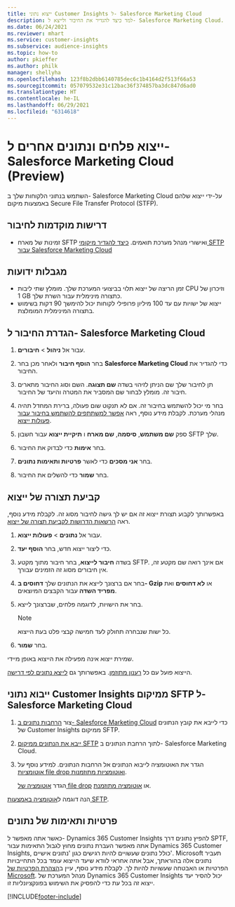 ```yaml
---
title: ייצוא נתוני Customer Insights ל- Salesforce Marketing Cloud
description: למד כיצד להגדיר את החיבור ולייצא ל- Salesforce Marketing Cloud.
ms.date: 06/24/2021
ms.reviewer: mhart
ms.service: customer-insights
ms.subservice: audience-insights
ms.topic: how-to
author: pkieffer
ms.author: philk
manager: shellyha
ms.openlocfilehash: 123f8b2dbb6140785dec6c1b4164d2f513f66a53
ms.sourcegitcommit: 057079532e31c12bac36f374857ba3dc847d6ad0
ms.translationtype: HT
ms.contentlocale: he-IL
ms.lasthandoff: 06/29/2021
ms.locfileid: "6314618"
---
```

# <a name="export-segments-and-other-data-to-salesforce-marketing-cloud-preview"></a>ייצוא פלחים ונתונים אחרים ל- Salesforce Marketing Cloud‏ (Preview)

השתמש בנתוני הלקוחות שלך ב- Salesforce Marketing Cloud על-ידי ייצוא שלהם באמצעות מיקום Secure File Transfer Protocol‏ (STFP).

## <a name="prerequisites-for-connection"></a>דרישות מוקדמות לחיבור

- זמינות של מארח SFTP ואישורי מנהל מערכת תואמים. [כיצד להגדיר מיקומי SFTP עבור Salesforce Marketing Cloud](https://help.salesforce.com/articleView?id=sf.mc_es_configure_enhanced_ftp.htm&type=5) 

## <a name="known-limitations"></a>מגבלות ידועות

- זמן הריצה של ייצוא תלוי בביצועי המערכת שלך. מומלץ שתי ליבות CPU וזיכרון של 1‎ GB כתצורה מינימלית עבור השרת שלך. 
- ייצוא של ישויות עם עד 100 מיליון פרופילי לקוחות יכול להימשך 90 דקות בשימוש בתצורה המינימלית המומלצת. 

## <a name="set-up-the-connection-to-salesforce-marketing-cloud"></a>הגדרת החיבור ל- Salesforce Marketing Cloud

1. עבור אל **ניהול** > **חיבורים**.

1. בחר **הוסף חיבור** ולאחר מכן בחר **Salesforce Marketing Cloud** כדי להגדיר את החיבור.

1. תן לחיבור שלך שם הניתן לזיהוי בשדה **שם תצוגה**. השם וסוג החיבור מתארים חיבור זה. מומלץ לבחור שם המסביר את המטרה והיעד של החיבור.

1. בחר מי יכול להשתמש בחיבור זה. אם לא תנקוט שום פעולה, ברירת המחדל תהיה מנהלי מערכת. לקבלת מידע נוסף, ראה [אפשר למשתתפים להשתמש בחיבור עבור פעולות ייצוא](connections.md#allow-contributors-to-use-a-connection-for-exports).

1. ספק **שם משתמש**, **סיסמה**, **שם מארח** ו **תיקיית ייצוא** עבור חשבון SFTP שלך.

1. בחר **אימות** כדי לבדוק את החיבור.

1. בחר **אני מסכים** כדי לאשר **פרטיות ותאימות נתונים**.

1. בחר **שמור** כדי להשלים את החיבור.

## <a name="configure-an-export"></a>קביעת תצורה של ייצוא

באפשרותך לקבוע תצורת ייצוא זה אם יש לך גישה לחיבור מסוג זה. לקבלת מידע נוסף, ראה [הרשאות הדרושות לקביעת תצורה של ייצוא](export-destinations.md#set-up-a-new-export).

1. עבור אל **נתונים** > **פעולות ייצוא**.

1. כדי ליצור ייצוא חדש, בחר **הוסף יעד**.

1. בשדה **חיבור לייצוא**, בחר חיבור מתוך מקטע SFTP. אם אינך רואה שם מקטע זה, אין חיבורים מסוג זה הזמינים עבורך.

1. בחר אם ברצונך לייצא את הנתונים שלך **דחוסים ב- Gzip** או **לא דחוסים** ואת **מפריד השדה** עבור הקבצים המיוצאים.

1. בחר את הישויות, לדוגמה פלחים, שברצונך לייצא.

   > [!NOTE]
   > כל ישות שנבחרה תחולק לעד חמישה קבצי פלט בעת הייצוא. 

1. בחר **שמור**.

שמירת ייצוא אינה מפעילה את הייצוא באופן מיידי.

הייצוא פועל עם כל [רענון מתוזמן](system.md#schedule-tab). באפשרותך גם [לייצא נתונים לפי דרישה](export-destinations.md#run-exports-on-demand). 

## <a name="import-customer-insights-data-from-sftp-location-to-salesforce-marketing-cloud"></a>ייבוא נתוני Customer Insights ממיקום SFTP ל- Salesforce Marketing Cloud

1. צור [הרחבות נתונים ב- Salesforce Marketing Cloud](https://help.salesforce.com/articleView?id=sf.mc_es_create_data_extension.htm&type=5) כדי לייבא את קובץ הנתונים של Customer Insights ממיקום SFTP.

2. [ייבא את הנתונים ממיקום SFTP](https://help.salesforce.com/articleView?id=sf.mc_es_import_data_extension_classic.htm&type=5) לתוך הרחבת הנתונים ב- Salesforce Marketing Cloud. 

3. הגדר את האוטומציה לייבוא הנתונים אל הרחבות הנתונים. למידע נוסף על [אוטומציות file drop ואוטומציות מתוזמנות](https://help.salesforce.com/articleView?id=sf.mc_as_triggered_automations.htm&type=5).

   הגדר [אוטומציה של file drop](https://help.salesforce.com/articleView?id=sf.mc_as_define_a_triggered_automation.htm&type=5) או [אוטומציה מתוזמנת](https://help.salesforce.com/articleView?id=sf.mc_as_define_a_scheduled_automation.htm&type=5). 

הנה דוגמה ל[אוטומציה באמצעות SFTP](https://help.salesforce.com/articleView?id=sf.mc_as_ftp_and_triggered_automation_scenario.htm&type=5).

## <a name="data-privacy-and-compliance"></a>פרטיות ותאימות של נתונים

כאשר אתה מאפשר ל- Dynamics 365 Customer Insights להפיץ נתונים דרך SPTF, אתה מאפשר העברת נתונים מחוץ לגבול התאימות עבור Dynamics 365 Customer Insights, כולל נתונים שעשויים להיות רגישים כגון 'נתונים אישיים'. Microsoft תעביר נתונים אלה בהוראתך, אבל אתה אחראי לוודא שיעד הייצוא עומד בכל התחייבויות הפרטיות או האבטחה שעשויות להיות לך. לקבלת מידע נוסף, עיין ב[הצהרת הפרטיות של Microsoft](https://go.microsoft.com/fwlink/?linkid=396732).
מנהל המערכת של Dynamics 365 Customer Insights יכול להסיר יעד ייצוא זה בכל עת כדי להפסיק את השימוש בפונקציונליות זו.

[!INCLUDE[footer-include](../includes/footer-banner.md)]
